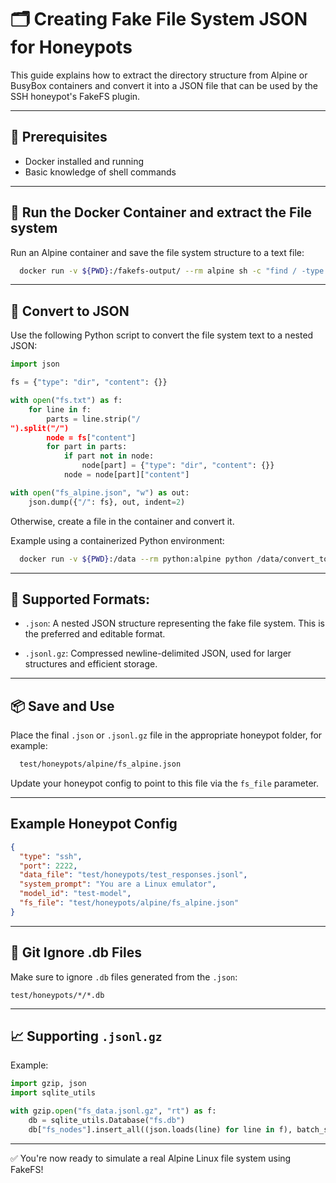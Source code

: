 
# 🗂 Creating Fake File System JSON for Honeypots

This guide explains how to extract the directory structure from Alpine or BusyBox containers and convert it into a JSON file that can be used by the SSH honeypot's FakeFS plugin.

---

## 🔧 Prerequisites

- Docker installed and running  
- Basic knowledge of shell commands

---

## 📄 Run the Docker Container and extract the File system

Run an Alpine container and save the file system structure to a text file:

```bash
  docker run -v ${PWD}:/fakefs-output/ --rm alpine sh -c "find / -type d > /fakefs-output/fs.txt"
```

---

## 🔄 Convert to JSON

Use the following Python script to convert the file system text to a nested JSON:

```python
import json

fs = {"type": "dir", "content": {}}

with open("fs.txt") as f:
    for line in f:
        parts = line.strip("/
").split("/")
        node = fs["content"]
        for part in parts:
            if part not in node:
                node[part] = {"type": "dir", "content": {}}
            node = node[part]["content"]

with open("fs_alpine.json", "w") as out:
    json.dump({"/": fs}, out, indent=2)
```

Otherwise, create a file in the container and convert it.

Example using a containerized Python environment:

```bash
  docker run -v ${PWD}:/data --rm python:alpine python /data/convert_to_json.py
```

---

## 💾 Supported Formats:

- `.json`: A nested JSON structure representing the fake file system. This is the preferred and editable format.


- `.jsonl.gz`: Compressed newline-delimited JSON, used for larger structures and efficient storage.

---

## 📦 Save and Use

Place the final `.json` or `.jsonl.gz` file in the appropriate honeypot folder, for example:


```bash
  test/honeypots/alpine/fs_alpine.json
```

Update your honeypot config to point to this file via the `fs_file` parameter.

---

## Example Honeypot Config

```json
{
  "type": "ssh",
  "port": 2222,
  "data_file": "test/honeypots/test_responses.jsonl",
  "system_prompt": "You are a Linux emulator",
  "model_id": "test-model",
  "fs_file": "test/honeypots/alpine/fs_alpine.json"
}

```

---

## 🧹 Git Ignore .db Files

Make sure to ignore `.db` files generated from the `.json`:

```gitignore
test/honeypots/*/*.db
```

---

## 📈 Supporting `.jsonl.gz`

Example:
```python
import gzip, json
import sqlite_utils

with gzip.open("fs_data.jsonl.gz", "rt") as f:
    db = sqlite_utils.Database("fs.db")
    db["fs_nodes"].insert_all((json.loads(line) for line in f), batch_size=1000, alter=True)
```

---

✅ You're now ready to simulate a real Alpine Linux file system using FakeFS!